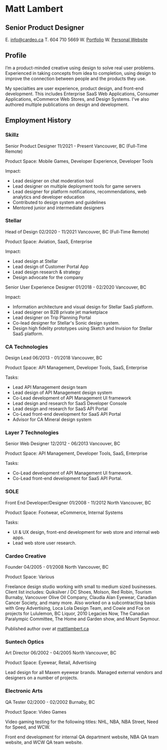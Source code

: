 # Matt Lambert
## Senior Product Designer

E. [info@cardeo.ca](mailto:info@cardeo.ca)
T. 604 710 5669
W. [Portfolio](http://mattlambert.ca/temp/)
W. [Personal Website](http://mattlambert.ca)

## Profile

I’m a product-minded creative using design to solve real user problems. Experienced in taking concepts from idea to completion, using design to improve the connection between people and the products they use. 

My specialties are user experience, product design, and front-end development. This includes Enterprise SaaS Web Applications, Consumer Applications, eCommerce Web Stores, and Design Systems. I've also authored multiple publications on design and development.

## Employment History

### Skillz

Senior Product Designer
11/2021 - Present
Vancouver, BC (Full-Time Remote)

Product Space: Mobile Games, Developer Experience, Developer Tools

Impact: 
- Lead designer on chat moderation tool
- Lead designer on multiple deployment tools for game servers
- Lead designer for platform notifications, recommendations, web analytics and developer education
- Contributed to design system and guidelines
- Mentored junior and intermediate designers

### Stellar

Head of Design
02/2020 - 11/2021
Vancouver, BC (Full-Time Remote)

Product Space: Aviation, SaaS, Enterprise

Impact:
- Lead design at Stellar
- Lead design of Customer Portal App
- Lead design research & strategy
- Design advocate for the company

Senior User Experience Designer
01/2018 - 02/2020
Vancouver, BC

Impact:
- Information architecture and visual design for Stellar SaaS platform.
- Lead designer on B2B private jet marketplace
- Lead designer on Trip Planning Portal
- Co-lead designer for Stellar's Sonic design system.
- Design high fidelity prototypes using Sketch and Invision for Stellar SaaS platform.

### CA Technologies

Design Lead
06/2013 - 01/2018
Vancouver, BC

Product Space: API Management, Developer Tools, SaaS, Enterprise

Tasks:
- Lead API Management design team
- Lead design of API Management design system
- Co-Lead development of API Management UI framework
- Lead design and research for SaaS Developer Console
- Lead design and research for SaaS API Portal
- Co-Lead front-end development for SaaS API Portal
- Advisor for CA Mineral design system

### Layer 7 Technologies

Senior Web Designer
12/2012 - 06/2013
Vancouver, BC

Product Space: API Management, Developer Tools, SaaS, Enterprise

Tasks:
- Co-Lead development of API Management UI framework.
- Co-Lead front-end development for SaaS API Portal.

### SOLE

Front End Developer/Designer
01/2008 - 11/2012
North Vancouver, BC

Product Space: Footwear, eCommerce, Internal Systems

Tasks:
- UI & UX design, front-end development for web store and internal web apps. 
- Lead web store user research.

### Cardeo Creative

Founder
04/2005 - 01/2008
North Vancouver, BC

Product Space: Various

Freelance design studio working with small to medium sized businesses. Client list includes: Quiksilver / DC Shoes, Molson, Red Robin, Tourism Burnaby, Vancouver Olive Oil Company, Claudia Alan Eyewear, Canadian Cancer Society, and many more. Also worked on a subcontracting basis with Grey Advertising, Loca Lola Design Team, and Cowie and Fox on projects for Lululemon, BC Liquor, 2010 Legacies Now, The Canadian Paralympic Committee, The Home and Garden show, and Mount Seymour. 
 
Published author over at [mattlambert.ca](http://mattlambert.ca)

### Suntech Optics

Art Director
06/2002 - 04/2005
North Vancouver, BC

Product Space: Eyewear, Retail, Advertising

Lead design for all Maxem eyewear brands. Managed external vendors and designers on a number of projects. 

### Electronic Arts

QA Tester
02/2000 - 02/2002
Burnaby, BC

Product Space: Video Games

Video gaming testing for the following titles: NHL, NBA, NBA Street, Need for Speed, and WCW. 

Front end development for internal QA department website, NBA QA team website, and WCW QA team website. 
